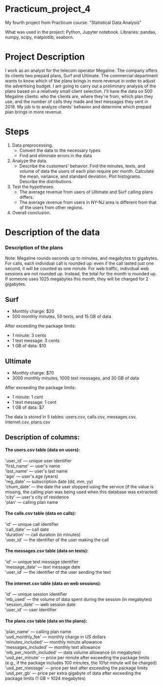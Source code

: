 # Practicum_project_4
 My fourth project from Practicum course. "Statistical Data Analysis"

What was used in the project: Python, Jupyter notebook. Libraries: pandas, numpy, scipy, matplotlib, seaborn.

# Project Description

I work as an analyst for the telecom operator Megaline. The company offers its clients two prepaid plans, Surf and Ultimate. The commercial department wants to know which of the plans brings in more revenue in order to adjust the advertising budget.
I am going to carry out a preliminary analysis of the plans based on a relatively small client selection. I'll have the data on 500 Megaline clients: who the clients are, where they're from, which plan they use, and the number of calls they made and text messages they sent in 2018. My job is to analyze clients' behavior and determine which prepaid plan brings in more revenue.

# Steps
1) Data preprocessing.
   - Convert the data to the necessary types
   - Find and eliminate errors in the data
2) Analyze the data.
   - Describe the customers' behavior. Find the minutes, texts, and volume of data the users of each plan require per month. Calculate the mean, variance, and standard deviation. Plot histograms. Describe the distributions.
3) Test the hypotheses.
   - The average revenue from users of Ultimate and Surf calling plans differs.
   - The average revenue from users in NY-NJ area is different from that of the users from other regions.
4) Overall conclusion.

# Description of the data
### Description of the plans
Note: Megaline rounds seconds up to minutes, and megabytes to gigabytes. For calls, each individual call is rounded up: even if the call lasted just one second, it will be counted as one minute. For web traffic, individual web sessions are not rounded up. Instead, the total for the month is rounded up. If someone uses 1025 megabytes this month, they will be charged for 2 gigabytes.

## Surf
- Monthly charge: $20
- 500 monthly minutes, 50 texts, and 15 GB of data

After exceeding the package limits:
- 1 minute: 3 cents
- 1 text message: 3 cents
- 1 GB of data: $10
## Ultimate
- Monthly charge: $70
- 3000 monthly minutes, 1000 text messages, and 30 GB of data

After exceeding the package limits:
- 1 minute: 1 cent
- 1 text message: 1 cent
- 1 GB of data: $7

The data is stored in 5 tables: users.csv, calls.csv, messages.csv, internet.csv, plans.csv

## Description of columns:

#### The users.csv table (data on users):

'user_id' — unique user identifier<br/>
'first_name' — user's name<br/>
'last_name' — user's last name<br/>
'age' — user's age (years)<br/>
'reg_date' — subscription date (dd, mm, yy)<br/>
'churn_date' — the date the user stopped using the service (if the value is missing, the calling plan was being used when this database was extracted)<br/>
'city' — user's city of residence<br/>
'plan' — calling plan name

 #### The calls.csv table (data on calls):

'id' — unique call identifier<br/>
'call_date' — call date<br/>
'duration' — call duration (in minutes)<br/>
'user_id' — the identifier of the user making the call

#### The messages.csv table (data on texts):

'id' — unique text message identifier<br/>
'message_date' — text message date<br/>
'user_id' — the identifier of the user sending the text

#### The internet.csv table (data on web sessions):

'id' — unique session identifier<br/>
'mb_used' — the volume of data spent during the session (in megabytes)<br/>
'session_date' — web session date<br/>
'user_id' — user identifier

#### The plans.csv table (data on the plans):

'plan_name' — calling plan name<br/>
'usd_monthly_fee' — monthly charge in US dollars<br/>
'minutes_included' — monthly minute allowance<br/>
'messages_included' — monthly text allowance<br/>
'mb_per_month_included' — data volume allowance (in megabytes)<br/>
'usd_per_minute' — price per minute after exceeding the package limits (e.g., if the package includes 100 minutes, the 101st minute will be charged)<br/>
'usd_per_message' — price per text after exceeding the package limits<br/>
'usd_per_gb' — price per extra gigabyte of data after exceeding the package limits (1 GB = 1024 megabytes)
